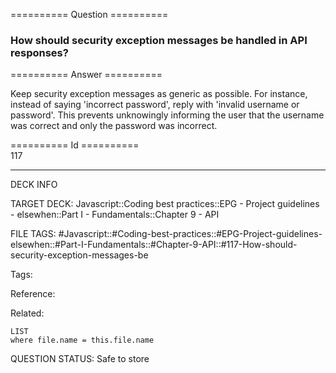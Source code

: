 ========== Question ==========  

### How should security exception messages be handled in API responses?  

========== Answer ==========  

Keep security exception messages as generic as possible. For instance, instead of saying 'incorrect password', reply with 'invalid username or password'. This prevents unknowingly informing the user that the username was correct and only the password was incorrect.

========== Id ==========  
117

---

DECK INFO

TARGET DECK: Javascript::Coding best practices::EPG - Project guidelines - elsewhen::Part I - Fundamentals::Chapter 9 - API

FILE TAGS: #Javascript::#Coding-best-practices::#EPG-Project-guidelines-elsewhen::#Part-I-Fundamentals::#Chapter-9-API::#117-How-should-security-exception-messages-be

Tags:

Reference:

Related:

```dataview
LIST
where file.name = this.file.name
```

QUESTION STATUS: Safe to store
